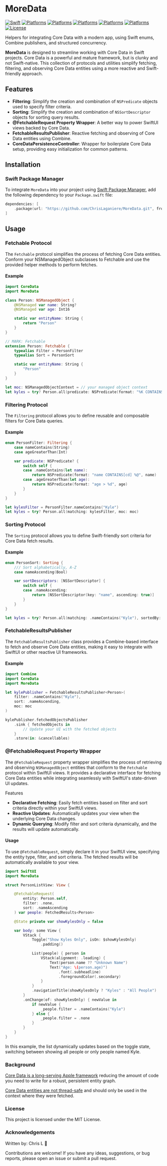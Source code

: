 # MoreData

[![Swift](https://img.shields.io/badge/Swift-5.5%2B-orange.svg)](https://swift.org)
[![Platforms](https://img.shields.io/badge/iOS-15.0%2B-blue.svg)](https://developer.apple.com/ios/)
[![Platforms](https://img.shields.io/badge/macOS-12.0%2B-blue.svg)](https://developer.apple.com/macos/)
[![Platforms](https://img.shields.io/badge/tvOS-15.0%2B-blue.svg)](https://developer.apple.com/tvos/)
[![Platforms](https://img.shields.io/badge/watchOS-8.0%2B-blue.svg)](https://developer.apple.com/watchos/)
[![Platforms](https://img.shields.io/badge/visionOS-1.0%2B-blue.svg)](https://developer.apple.com/visionos/)
[![License](https://img.shields.io/badge/License-MIT-lightgrey.svg)](https://opensource.org/licenses/MIT)

Helpers for integrating Core Data with a modern app, using Swift enums, Combine publishers, and structured concurrency.

**MoreData** is designed to streamline working with Core Data in Swift projects. Core Data is a powerful and mature framework, but is clunky and not Swift-native. This collection of protocols and utilities simplify fetching, filtering, and observing Core Data entities using a more reactive and Swift-friendly approach.

## Features

- **Filtering**: Simplify the creation and combination of `NSPredicate` objects used to specify filter criteria.
- **Sorting**: Simplify the creation and combination of `NSSortDescriptor` objects for sorting query results.
- **@FetchableRequest Property Wrapper**: A better way to power SwiftUI views backed by Core Data.
- **FetchableResultsPublisher**: Reactive fetching and observing of Core Data entities using Combine.
- **CoreDataPersistenceController**: Wrapper for boilerplate Core Data setup, providing easy initialization for common patterns.

## Installation

### Swift Package Manager

To integrate `MoreData` into your project using [Swift Package Manager](https://swift.org/package-manager/), add the following dependency to your `Package.swift` file:

```swift
dependencies: [
    .package(url: "https://github.com/ChrisLaganiere/MoreData.git", from: "1.0.0")
]
```

## Usage

### Fetchable Protocol

The `Fetchable` protocol simplifies the process of fetching Core Data entities. Conform your NSManagedObject subclasses to Fetchable and use the provided helper methods to perform fetches.

#### Example

```swift
import CoreData
import MoreData

class Person: NSManagedObject {
    @NSManaged var name: String?
    @NSManaged var age: Int16

    static var entityName: String {
        return "Person"
    }
}

// MARK: Fetchable
extension Person: Fetchable {
    typealias Filter = PersonFilter
    typealias Sort = PersonSort

    static var entityName: String {
        "Person"
    }
}

let moc: NSManagedObjectContext = // your managed object context
let kyles = try? Person.all(predicate: NSPredicate(format: "%K CONTAINS[cd] %@", #keyPath(Person.name), "Kyle"), moc: moc)
```

### Filtering Protocol

The `Filtering` protocol allows you to define reusable and composable filters for Core Data queries.

#### Example

```swift
enum PersonFilter: Filtering {
    case nameContains(String)
    case ageGreaterThan(Int)

    var predicate: NSPredicate? {
        switch self {
        case .nameContains(let name):
            return NSPredicate(format: "name CONTAINS[cd] %@", name)
        case .ageGreaterThan(let age):
            return NSPredicate(format: "age > %d", age)
        }
    }
}

let kylesFilter = PersonFilter.nameContains("Kyle")
let kyles = try? Person.all(matching: kylesFilter, moc: moc)
```

### Sorting Protocol

The `Sorting` protocol allows you to define Swift-friendly sort criteria for Core Data fetch results.

#### Example

```swift
enum PersonSort: Sorting {
    /// Sort alphabetically, A-Z
    case nameAscending(Bool)

    var sortDescriptors: [NSSortDescriptor] {
        switch self {
        case .nameAscending:
            return [NSSortDescriptor(key: "name", ascending: true)]
        }
    }
}

let kyles = try? Person.all(matching: .nameContains("Kyle"), sortedBy: .nameAscending, moc: moc)
```

### FetchableResultsPublisher

The `FetchableResultsPublisher` class provides a Combine-based interface to fetch and observe Core Data entities, making it easy to integrate with SwiftUI or other reactive UI frameworks.

#### Example

```swift
import Combine
import CoreData
import MoreData

let kylePublisher = FetchableResultsPublisher<Person>(
    filter: .nameContains("Kyle"),
    sort: .nameAscending,
    moc: moc
)

kylePublisher.fetchedObjectsPublisher
    .sink { fetchedObjects in
        // Update your UI with the fetched objects
    }
    .store(in: &cancellables)
```

### @FetchableRequest Property Wrapper

The `@FetchableRequest` property wrapper simplifies the process of retrieving and observing `NSManagedObject` entities that conform to the `Fetchable` protocol within SwiftUI views. It provides a declarative interface for fetching Core Data entities while integrating seamlessly with SwiftUI's state-driven UI updates.

Features
* **Declarative Fetching**: Easily fetch entities based on filter and sort criteria directly within your SwiftUI views.
* **Reactive Updates**: Automatically updates your view when the underlying Core Data changes.
* **Dynamic Querying**: Modify filter and sort criteria dynamically, and the results will update automatically.

#### Usage
To use `@FetchableRequest`, simply declare it in your SwiftUI view, specifying the entity type, filter, and sort criteria. The fetched results will be automatically available to your view.

```swift
import SwiftUI
import MoreData

struct PersonListView: View {

    @FetchableRequest(
        entity: Person.self,
        filter: .none,
        sort: .nameAscending
    ) var people: FetchedResults<Person>

    @State private var showKylesOnly = false

    var body: some View {
        VStack {
            Toggle("Show Kyles Only", isOn: $showKylesOnly)
                .padding()

            List(people) { person in
                VStack(alignment: .leading) {
                    Text(person.name ?? "Unknown Name")
                    Text("Age: \(person.age)")
                        .font(.subheadline)
                        .foregroundColor(.secondary)
                }
            }
            .navigationTitle(showKylesOnly ? "Kyles" : "All People")
        }
        .onChange(of: showKylesOnly) { newValue in
            if newValue {
                _people.filter = .nameContains("Kyle")
            } else {
                _people.filter = .none
            }
        }
    }
}
```

In this example, the list dynamically updates based on the toggle state, switching between showing all people or only people named Kyle.

### Background

[Core Data is a long-serving Apple framework](https://developer.apple.com/library/archive/documentation/Cocoa/Conceptual/CoreData/index.html) reducing the amount of code you need to write for a robust, persistent entity graph.

[Core Data entities are not thread-safe](https://developer.apple.com/documentation/coredata/using_core_data_in_the_background) and should only be used in the context where they were fetched.

### License
This project is licensed under the MIT License.

### Acknowledgements

Written by: Chris L 🫎

Contributions are welcome! If you have any ideas, suggestions, or bug reports, please open an issue or submit a pull request.
